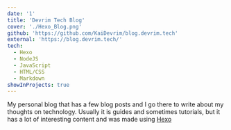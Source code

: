 ```yaml
---
date: '1'
title: 'Devrim Tech Blog'
cover: './Hexo_Blog.png'
github: 'https://github.com/KaiDevrim/blog.devrim.tech'
external: 'https://blog.devrim.tech/'
tech:
  - Hexo
  - NodeJS
  - JavaScript
  - HTML/CSS
  - Markdown
showInProjects: true
---
```


My personal blog that has a few blog posts and I go there to write about my thoughts on technology. Usually it is guides and sometimes tutorials, but it has a lot of interesting content and was made using [Hexo](https://hexo.io)
